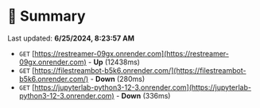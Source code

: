 # 📖 Summary
Last updated: **6/25/2024, 8:23:57 AM**

- `GET` [https://restreamer-09gx.onrender.com](https://restreamer-09gx.onrender.com) - **Up** (12438ms)
- `GET` [https://filestreambot-b5k6.onrender.com/](https://filestreambot-b5k6.onrender.com/) - **Down** (280ms)
- `GET` [https://jupyterlab-python3-12-3.onrender.com](https://jupyterlab-python3-12-3.onrender.com) - **Down** (336ms)
